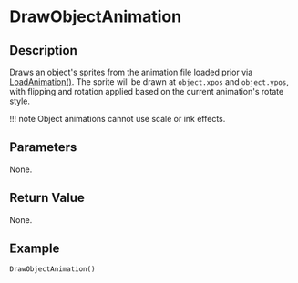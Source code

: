 # DrawObjectAnimation

## Description
Draws an object's sprites from the animation file loaded prior via [LoadAnimation()](LoadAnimation.md). The sprite will be drawn at `object.xpos` and `object.ypos`, with flipping and rotation applied based on the current animation's rotate style.

!!! note
    Object animations cannot use scale or ink effects.

## Parameters
None.

## Return Value
None.

## Example
```
DrawObjectAnimation()
```